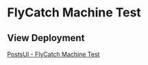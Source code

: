 # FlyCatch Machine Test

## View Deployment
[PostsUI - FlyCatch Machine Test](https://posts-ui.herokuapp.com/)
